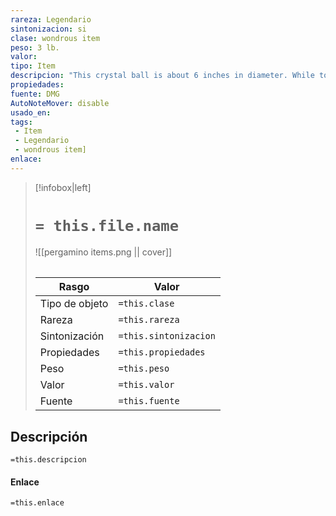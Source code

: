 ```yaml
---
rareza: Legendario
sintonizacion: si
clase: wondrous item
peso: 3 lb.
valor: 
tipo: Item
descripcion: "This crystal ball is about 6 inches in diameter. While touching it, you can cast the scrying spell (save DC 17) with it.While scrying with the crystal ball, you have truesight with a radius of 120 feet centered on the spell&#x27;s sensor."
propiedades: 
fuente: DMG
AutoNoteMover: disable
usado_en:  
tags: 
 - Item
 - Legendario
 - wondrous item]
enlace: 
---
```


> [!infobox|left]
>  # `= this.file.name`
> ![[pergamino items.png || cover]]
> ######   
> |Rasgo | Valor |
> | --- | --- |
> | Tipo de objeto| `=this.clase`|
>  | Rareza| `=this.rareza`|
> | Sintonización | `=this.sintonizacion` |
> | Propiedades | `=this.propiedades` |
>  | Peso | `=this.peso` |
> | Valor | `=this.valor` |
> | Fuente | `=this.fuente` |


## Descripción
`=this.descripcion`

#### Enlace
`=this.enlace`